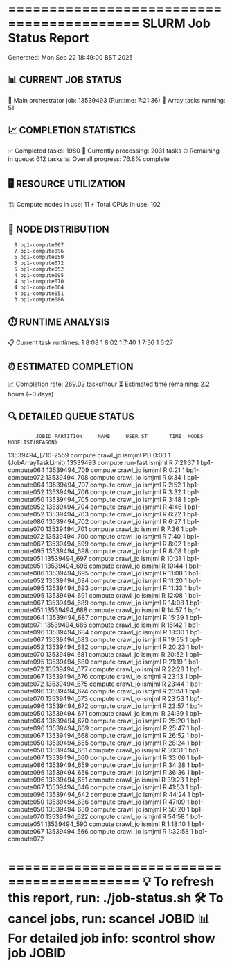 ==========================================
SLURM Job Status Report
==========================================
Generated: Mon Sep 22 18:49:00 BST 2025

📊 CURRENT JOB STATUS
----------------------------------------
🎯 Main orchestrator job: 13539493 (Runtime: 7:21:36)
🚀 Array tasks running: 51

📈 COMPLETION STATISTICS
----------------------------------------
✅ Completed tasks: 1980
🏃 Currently processing: 2031 tasks
⏰ Remaining in queue: 612 tasks
📊 Overall progress: 76.8% complete

🖥️  RESOURCE UTILIZATION
----------------------------------------
🏗️  Compute nodes in use: 11
⚡ Total CPUs in use: 102

📍 NODE DISTRIBUTION
----------------------------------------
      8 bp1-compute067
      7 bp1-compute096
      6 bp1-compute050
      5 bp1-compute072
      5 bp1-compute052
      4 bp1-compute095
      4 bp1-compute070
      4 bp1-compute064
      4 bp1-compute051
      3 bp1-compute086

⏱️  RUNTIME ANALYSIS
----------------------------------------
📋 Current task runtimes:
      1 8:08
      1 8:02
      1 7:40
      1 7:36
      1 6:27

⏰ ESTIMATED COMPLETION
----------------------------------------
📈 Completion rate: 269.02 tasks/hour
⏳ Estimated time remaining: 2.2 hours (~0 days)

🔍 DETAILED QUEUE STATUS
----------------------------------------
             JOBID PARTITION     NAME     USER ST       TIME  NODES NODELIST(REASON)
13539494_[710-2559   compute crawl_jo   ismjml PD       0:00      1 (JobArrayTaskLimit)
          13539493   compute run-fast   ismjml  R    7:21:37      1 bp1-compute064
      13539494_709   compute crawl_jo   ismjml  R       0:21      1 bp1-compute072
      13539494_708   compute crawl_jo   ismjml  R       0:34      1 bp1-compute064
      13539494_707   compute crawl_jo   ismjml  R       2:52      1 bp1-compute052
      13539494_706   compute crawl_jo   ismjml  R       3:32      1 bp1-compute050
      13539494_705   compute crawl_jo   ismjml  R       3:48      1 bp1-compute052
      13539494_704   compute crawl_jo   ismjml  R       4:46      1 bp1-compute052
      13539494_703   compute crawl_jo   ismjml  R       6:22      1 bp1-compute086
      13539494_702   compute crawl_jo   ismjml  R       6:27      1 bp1-compute070
      13539494_701   compute crawl_jo   ismjml  R       7:36      1 bp1-compute072
      13539494_700   compute crawl_jo   ismjml  R       7:40      1 bp1-compute067
      13539494_699   compute crawl_jo   ismjml  R       8:02      1 bp1-compute095
      13539494_698   compute crawl_jo   ismjml  R       8:08      1 bp1-compute051
      13539494_697   compute crawl_jo   ismjml  R      10:31      1 bp1-compute051
      13539494_696   compute crawl_jo   ismjml  R      10:44      1 bp1-compute086
      13539494_695   compute crawl_jo   ismjml  R      11:08      1 bp1-compute052
      13539494_694   compute crawl_jo   ismjml  R      11:20      1 bp1-compute095
      13539494_693   compute crawl_jo   ismjml  R      11:33      1 bp1-compute095
      13539494_691   compute crawl_jo   ismjml  R      12:08      1 bp1-compute067
      13539494_689   compute crawl_jo   ismjml  R      14:08      1 bp1-compute051
      13539494_688   compute crawl_jo   ismjml  R      14:57      1 bp1-compute064
      13539494_687   compute crawl_jo   ismjml  R      15:39      1 bp1-compute071
      13539494_686   compute crawl_jo   ismjml  R      16:42      1 bp1-compute096
      13539494_684   compute crawl_jo   ismjml  R      18:30      1 bp1-compute067
      13539494_683   compute crawl_jo   ismjml  R      19:55      1 bp1-compute052
      13539494_682   compute crawl_jo   ismjml  R      20:23      1 bp1-compute070
      13539494_681   compute crawl_jo   ismjml  R      20:52      1 bp1-compute095
      13539494_680   compute crawl_jo   ismjml  R      21:19      1 bp1-compute072
      13539494_677   compute crawl_jo   ismjml  R      22:28      1 bp1-compute067
      13539494_676   compute crawl_jo   ismjml  R      23:13      1 bp1-compute072
      13539494_675   compute crawl_jo   ismjml  R      23:44      1 bp1-compute096
      13539494_674   compute crawl_jo   ismjml  R      23:51      1 bp1-compute070
      13539494_673   compute crawl_jo   ismjml  R      23:53      1 bp1-compute096
      13539494_672   compute crawl_jo   ismjml  R      23:57      1 bp1-compute050
      13539494_671   compute crawl_jo   ismjml  R      24:39      1 bp1-compute064
      13539494_670   compute crawl_jo   ismjml  R      25:20      1 bp1-compute096
      13539494_669   compute crawl_jo   ismjml  R      25:47      1 bp1-compute067
      13539494_668   compute crawl_jo   ismjml  R      26:52      1 bp1-compute050
      13539494_665   compute crawl_jo   ismjml  R      28:24      1 bp1-compute050
      13539494_661   compute crawl_jo   ismjml  R      30:31      1 bp1-compute067
      13539494_660   compute crawl_jo   ismjml  R      33:06      1 bp1-compute086
      13539494_659   compute crawl_jo   ismjml  R      34:28      1 bp1-compute096
      13539494_656   compute crawl_jo   ismjml  R      36:36      1 bp1-compute096
      13539494_651   compute crawl_jo   ismjml  R      39:23      1 bp1-compute067
      13539494_646   compute crawl_jo   ismjml  R      41:53      1 bp1-compute096
      13539494_642   compute crawl_jo   ismjml  R      44:24      1 bp1-compute050
      13539494_636   compute crawl_jo   ismjml  R      47:09      1 bp1-compute050
      13539494_630   compute crawl_jo   ismjml  R      50:20      1 bp1-compute070
      13539494_622   compute crawl_jo   ismjml  R      54:58      1 bp1-compute051
      13539494_590   compute crawl_jo   ismjml  R    1:18:10      1 bp1-compute067
      13539494_566   compute crawl_jo   ismjml  R    1:32:58      1 bp1-compute072

==========================================
💡 To refresh this report, run: ./job-status.sh
🛠️  To cancel jobs, run: scancel JOBID
📊 For detailed job info: scontrol show job JOBID
==========================================
